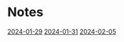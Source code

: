 # Notes

[2024-01-29](./notes-2024-01-29.md)
[2024-01-31](./notes-2024-01-31.md)
[2024-02-05](./notes-2024-02-05.md)
